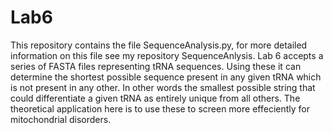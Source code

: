 # Lab6
This repository contains the file SequenceAnalysis.py, for more detailed information on this file see my repository SequenceAnlysis. Lab 6 accepts a series of FASTA files representing tRNA sequences. Using these it can determine the shortest possible sequence present in any given tRNA which is not present in any other. In other words the smallest possible string that could differentiate a given tRNA as entirely unique from all others. The theoretical application here is to use these to screen more effeciently for mitochondrial disorders. 
